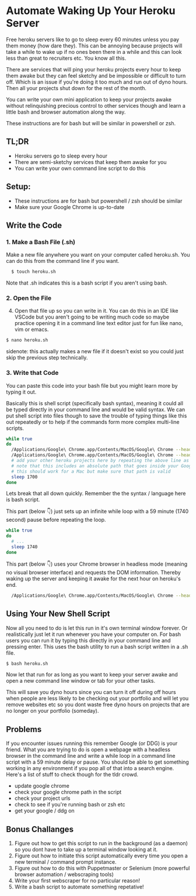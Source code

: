 # Automate Waking Up Your Heroku Server

Free heroku servers like to go to sleep every 60 minutes unless you pay them money (how dare they). This can be annoying because projects will take a while to wake up if no ones been there in a while and this can look less than great to recruiters etc. You know all this.

There are services that will ping your heroku projects every hour to keep them awake but they can feel sketchy and be impossible or difficult to turn off. Which is an issue if you're doing it too much and run out of dyno hours. Then all your projects shut down for the rest of the month.

You can write your own mini application to keep your projects awake without relinquishing precious control to other services though and learn a little bash and browser automation along the way.

These instructions are for bash but will be similar in powershell or zsh.

## TL;DR
  - Heroku servers go to sleep every hour
  - There are semi-sketchy services that keep them awake for you
  - You can write your own command line script to do this

## Setup:
  - These instructions are for bash but powershell / zsh should be similar
  - Make sure your Google Chrome is up-to-date

## Write the Code

### 1. Make a Bash File (.sh)

Make a new file anywhere you want on your computer called heroku.sh. You can do this from the command line if you want.

```bash
  $ touch heroku.sh
```

Note that .sh indicates this is a bash script if you aren't using bash. 

### 2. Open the File

4. Open that file up so you can write in it. You can do this in an IDE like VSCode but you aren't going to be writing much code so maybe practice opening it in a command line text editor just for fun like nano, vim or emacs.

```bash
$ nano heroku.sh
```

sidenote: this actually makes a new file if it doesn't exist so you could just skip the previous step technically.

### 3. Write that Code

You can paste this code into your bash file but you might learn more by typing it out. 

Basically this is shell script (specifically bash syntax), meaning it could all be typed directly in your command line and would be valid syntax. We can put shell script into files though to save the trouble of typing things like this out repeatedly or to help if the commands form more complex multi-line scripts.

```bash
while true
do
  /Applications/Google\ Chrome.app/Contents/MacOS/Google\ Chrome --headless --disable-gpu --dump-dom https://YOURHEROKUSITE1.com
  /Applications/Google\ Chrome.app/Contents/MacOS/Google\ Chrome --headless --disable-gpu --dump-dom https://YOURHEROKUSITE2.com
  # add your other heroku projects here by repeating the above line as many times as you want
  # note that this includes an absolute path that goes inside your Google Chrome application folder
  # this should work for a Mac but make sure that path is valid
  sleep 1700
done
```

Lets break that all down quickly. Remember the the syntax / language here is bash script.

This part (below 👇) just sets up an infinite while loop with a 59 minute (1740 second) pause before repeating the loop.

```bash
while true
do
  # ...
  sleep 1740
done
```

This part (below 👇) uses your Chrome browser in headless mode (meaning no visual browser interface) and requests the DOM information. Thereby waking up the server and keeping it awake for the next hour on heroku's end.

```bash
  /Applications/Google\ Chrome.app/Contents/MacOS/Google\ Chrome --headless --disable-gpu --dump-dom https://YOURHEROKUSITE1.com
```

## Using Your New Shell Script

Now all you need to do is let this run in it's own terminal window forever. Or realistically just let it run whenever you have your computer on. For bash users you can run it by typing this directly in your command line and pressing enter. This uses the bash utility to run a bash script written in a .sh file.

```bash
$ bash heroku.sh
```

Now let that run for as long as you want to keep your server awake and open a new command line window or tab for your other tasks.

This will save you dyno hours since you can turn it off during off hours when people are less likely to be checking out your portfolio and will let you remove websites etc so you dont waste free dyno hours on projects that are no longer on your portfolio (someday).


## Problems

If you encounter issues running this remember Google (or DDG) is your friend. What you are trying to do is open a webpage with a headless browser in the command line and write a while loop in a command line script with a 59 minute delay or pause. You should be able to get something working in any environment if you pop all of that into a search engine. Here's a list of stuff to check though for the tldr crowd.

* update google chrome
* check your google chrome path in the script
* check your project urls
* check to see if you're running bash or zsh etc
* get your google / ddg on


## Bonus Challanges

1. Figure out how to get this script to run in the background (as a daemon) so you dont have to take up a terminal window looking at it.
2. Figure out how to initiate this script automatically every time you open a new terminal / command prompt instance.
3. Figure out how to do this with Puppetmaster or Selenium (more powerful browser automation / webscraping tools)
4. Write your first webscraper for no particular reason!
5. Write a bash script to automate something repetative!
